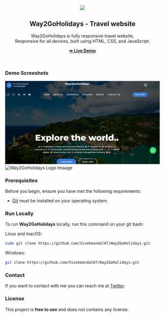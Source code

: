<div align="center">
  

  

  <br />
  <br />
  
  <img src="./readme-images/A way2goholidays logo.png" />

  <h2 align="center">Way2GoHolidays - Travel website</h2>

  Way2GoHolidays is fully responsive travel website, <br />Responsive for all devices, built using HTML, CSS, and JavaScript.

  <a href="https://vivekmandal07.github.io/Way2GoHolidays/"><strong>➥ Live Demo</strong></a>

</div>

<br />

### Demo Screeshots

![Way2GoHolidays Desktop Demo](./readme-images/Desktop.png "Desktop Demo")
![Way2GoHolidays Logo Imaage](./readme-mage/Logo-blue.png "Logo Image")
### Prerequisites

Before you begin, ensure you have met the following requirements:

* [Git](https://git-scm.com/downloads "Download Git") must be installed on your operating system.

### Run Locally

To run **Way2GoHolidays** locally, run this command on your git bash:

Linux and macOS:

```bash
sudo git clone https://github.com/Vivekmandal07/Way2GoHolidays.git
```

Windows:

```bash
git clone https://github.com/Vivekmandal07/Way2GoHolidays.git
```

### Contact

If you want to contact with me you can reach me at [Twitter](https://www.twitter.com/).

### License

This project is **free to use** and does not contains any license.
